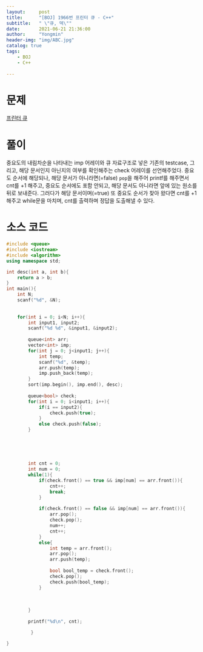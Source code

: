 ```yaml
---
layout:     post
title:      "[BOJ] 1966번 프린터 큐 - C++"
subtitle:   " \"큐, 덱\""
date:       2021-06-21 21:36:00
author:     "Yongmin"
header-img: "img/ABC.jpg"
catalog: true
tags:
    - BOJ
    - C++
  
---
```


# 문제
[프린터 큐](https://www.acmicpc.net/problem/1966)

# 풀이
중요도의 내림차순을 나타내는 imp 어레이와 큐 자료구조로 넣은 기존의 testcase, 그리고, 해당 문서인지 아닌지의 여부를 확인해주는 check 어레이를 선언해주었다. 중요도 순서에 해당되나, 해당 문서가 아니라면(=false)
```pop```을 해주어 printf를 해주면서 cnt를 +1 해주고, 중요도 순서에도 포함 안되고, 해당 문서도 아니라면 앞에 있는 원소를 뒤로 보내준다. 그러다가 해당 문서이며(=true) 또 중요도 순서가 찾아 왔다면 cnt를 +1 해주고
while문을 마치며, cnt를 출력하며 정답을 도출해낼 수 있다.

# 소스 코드
```c++
#include <queue>
#include <iostream>
#include <algorithm>
using namespace std;

int desc(int a, int b){
    return a > b;
}
int main(){
    int N;
    scanf("%d", &N);
        
    
    for(int i = 0; i<N; i++){
        int input1, input2;
        scanf("%d %d", &input1, &input2);
        
        queue<int> arr;
        vector<int> imp;
        for(int j = 0; j<input1; j++){
            int temp;
            scanf("%d", &temp);
            arr.push(temp);
            imp.push_back(temp);
        }
        sort(imp.begin(), imp.end(), desc);
        
        queue<bool> check;
        for(int i = 0; i<input1; i++){
            if(i == input2){
                check.push(true);
            }
            else check.push(false);
        }
       
        
        
       
        
        int cnt = 0;
        int num = 0;
        while(1){
            if(check.front() == true && imp[num] == arr.front()){
                cnt++;
                break;
            }
            
            if(check.front() == false && imp[num] == arr.front()){
                arr.pop();
                check.pop();
                num++;
                cnt++;
            }
            else{
                int temp = arr.front();
                arr.pop();
                arr.push(temp);
                
                bool bool_temp = check.front();
                check.pop();
                check.push(bool_temp);
            }
            
            
            
        }
        
        printf("%d\n", cnt);

         }

}
```
